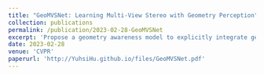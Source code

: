 ```yaml
---
title: "GeoMVSNet: Learning Multi-View Stereo with Geometry Perception"
collection: publications
permalink: /publication/2023-02-28-GeoMVSNet
excerpt: 'Propose a geometry awareness model to explicitly integrate geometric clues implied in coarse stages for depth estimation.'
date: 2023-02-28
venue: 'CVPR'
paperurl: 'http://YuhsiHu.github.io/files/GeoMVSNet.pdf'
---
```

